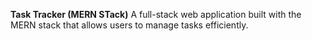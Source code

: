 **Task Tracker (MERN STack)**
A full-stack web application built with the MERN stack that allows users to manage tasks efficiently.

